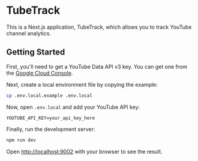 # TubeTrack

This is a Next.js application, TubeTrack, which allows you to track YouTube channel analytics.

## Getting Started

First, you'll need to get a YouTube Data API v3 key. You can get one from the [Google Cloud Console](https://console.cloud.google.com/apis/library/youtube.googleapis.com).

Next, create a local environment file by copying the example:

```bash
cp .env.local.example .env.local
```

Now, open `.env.local` and add your YouTube API key:

```
YOUTUBE_API_KEY=your_api_key_here
```

Finally, run the development server:

```bash
npm run dev
```

Open [http://localhost:9002](http://localhost:9002) with your browser to see the result.
